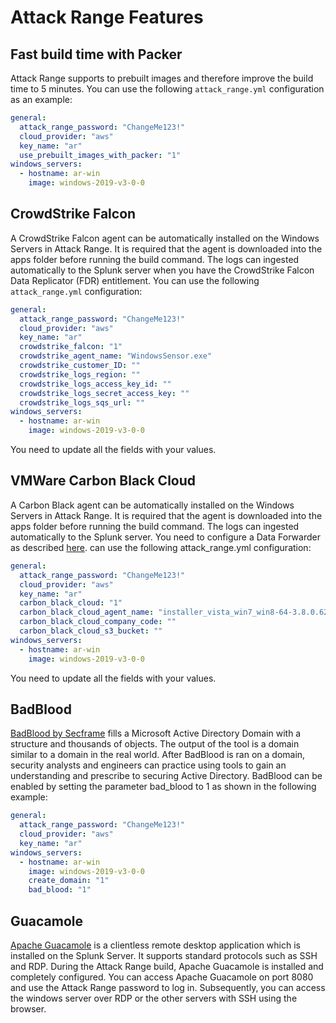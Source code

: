 # Attack Range Features

## Fast build time with Packer
Attack Range supports to prebuilt images and therefore improve the build time to 5 minutes. You can use the following `attack_range.yml` configuration as an example:
````yml
general:
  attack_range_password: "ChangeMe123!"
  cloud_provider: "aws"
  key_name: "ar"
  use_prebuilt_images_with_packer: "1"
windows_servers:
  - hostname: ar-win 
    image: windows-2019-v3-0-0
````

## CrowdStrike Falcon
A CrowdStrike Falcon agent can be automatically installed on the Windows Servers in Attack Range. It is required that the agent is downloaded into the apps folder before running the build command. The logs can ingested automatically to the Splunk server when you have the CrowdStrike Falcon Data Replicator (FDR) entitlement. You can use the following `attack_range.yml` configuration:
````yml
general:
  attack_range_password: "ChangeMe123!"
  cloud_provider: "aws"
  key_name: "ar"
  crowdstrike_falcon: "1"
  crowdstrike_agent_name: "WindowsSensor.exe"
  crowdstrike_customer_ID: ""
  crowdstrike_logs_region: ""
  crowdstrike_logs_access_key_id: ""
  crowdstrike_logs_secret_access_key: ""
  crowdstrike_logs_sqs_url: ""
windows_servers:
  - hostname: ar-win 
    image: windows-2019-v3-0-0
````
You need to update all the fields with your values.


## VMWare Carbon Black Cloud
A Carbon Black agent can be automatically installed on the Windows Servers in Attack Range. It is required that the agent is downloaded into the apps folder before running the build command. The logs can ingested automatically to the Splunk server. You need to configure a Data Forwarder as described [here](https://docs.vmware.com/en/VMware-Carbon-Black-Cloud/services/carbon-black-cloud-user-guide/GUID-E8D33F72-BABB-4157-A908-D8BBDB5AF349.html).
can use the following attack_range.yml configuration:
````yml
general:
  attack_range_password: "ChangeMe123!"
  cloud_provider: "aws"
  key_name: "ar"
  carbon_black_cloud: "1"
  carbon_black_cloud_agent_name: "installer_vista_win7_win8-64-3.8.0.627.msi"
  carbon_black_cloud_company_code: ""
  carbon_black_cloud_s3_bucket: ""
windows_servers:
  - hostname: ar-win 
    image: windows-2019-v3-0-0
````
You need to update all the fields with your values.


## BadBlood
[BadBlood by Secframe](https://github.com/davidprowe/BadBlood) fills a Microsoft Active Directory Domain with a structure and thousands of objects. The output of the tool is a domain similar to a domain in the real world. After BadBlood is ran on a domain, security analysts and engineers can practice using tools to gain an understanding and prescribe to securing Active Directory. BadBlood can be enabled by setting the parameter bad_blood to 1 as shown in the following example:
````yml
general:
  attack_range_password: "ChangeMe123!"
  cloud_provider: "aws"
  key_name: "ar"
windows_servers:
  - hostname: ar-win 
    image: windows-2019-v3-0-0
    create_domain: "1"
    bad_blood: "1"
````


## Guacamole
[Apache Guacamole](https://guacamole.apache.org/) is a clientless remote desktop application which is installed on the Splunk Server. It supports standard protocols such as SSH and RDP. During the Attack Range build, Apache Guacamole is installed and completely configured. You can access Apache Guacamole on port 8080 and use the Attack Range password to log in. Subsequently, you can access the windows server over RDP or the other servers with SSH using the browser.
